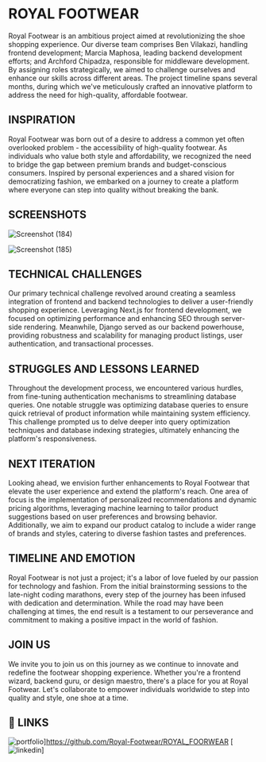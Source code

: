 # ROYAL FOOTWEAR

Royal Footwear is an ambitious project aimed at revolutionizing the shoe shopping experience. Our diverse team comprises Ben Vilakazi, handling frontend development; Marcia Maphosa, leading backend development efforts; and Archford Chipadza, responsible for middleware development. By assigning roles strategically, we aimed to challenge ourselves and enhance our skills across different areas. The project timeline spans several months, during which we've meticulously crafted an innovative platform to address the need for high-quality, affordable footwear.

## INSPIRATION

Royal Footwear was born out of a desire to address a common yet often overlooked problem - the accessibility of high-quality footwear. As individuals who value both style and affordability, we recognized the need to bridge the gap between premium brands and budget-conscious consumers. Inspired by personal experiences and a shared vision for democratizing fashion, we embarked on a journey to create a platform where everyone can step into quality without breaking the bank.

## SCREENSHOTS

![Screenshot (184)](https://github.com/Royal-Footwear/ROYAL_FOORWEAR/assets/140383786/f1b27533-8769-4e48-bee6-86589ddf5a89)

![Screenshot (185)](https://github.com/Royal-Footwear/ROYAL_FOORWEAR/assets/140383786/07f1cf45-b2c5-41db-82e0-e3c990cc9abd)


## TECHNICAL CHALLENGES

Our primary technical challenge revolved around creating a seamless integration of frontend and backend technologies to deliver a user-friendly shopping experience. Leveraging Next.js for frontend development, we focused on optimizing performance and enhancing SEO through server-side rendering. Meanwhile, Django served as our backend powerhouse, providing robustness and scalability for managing product listings, user authentication, and transactional processes.

## STRUGGLES AND LESSONS LEARNED

Throughout the development process, we encountered various hurdles, from fine-tuning authentication mechanisms to streamlining database queries. One notable struggle was optimizing database queries to ensure quick retrieval of product information while maintaining system efficiency. This challenge prompted us to delve deeper into query optimization techniques and database indexing strategies, ultimately enhancing the platform's responsiveness.

## NEXT ITERATION

Looking ahead, we envision further enhancements to Royal Footwear that elevate the user experience and extend the platform's reach. One area of focus is the implementation of personalized recommendations and dynamic pricing algorithms, leveraging machine learning to tailor product suggestions based on user preferences and browsing behavior. Additionally, we aim to expand our product catalog to include a wider range of brands and styles, catering to diverse fashion tastes and preferences.
## TIMELINE AND EMOTION

Royal Footwear is not just a project; it's a labor of love fueled by our passion for technology and fashion. From the initial brainstorming sessions to the late-night coding marathons, every step of the journey has been infused with dedication and determination. While the road may have been challenging at times, the end result is a testament to our perseverance and commitment to making a positive impact in the world of fashion.
## JOIN US

We invite you to join us on this journey as we continue to innovate and redefine the footwear shopping experience. Whether you're a frontend wizard, backend guru, or design maestro, there's a place for you at Royal Footwear. Let's collaborate to empower individuals worldwide to step into quality and style, one shoe at a time.

## 🔗 LINKS
![portfolio](https://img.shields.io/badge/my_portfolio-000?style=for-the-badge&logo=ko-fi&logoColor=white)]https://github.com/Royal-Footwear/ROYAL_FOORWEAR
[![linkedin]([https://img.shields.io/badge/linkedin-0A66C2?style=for-the-badge&logo=linkedin&logoColor=white](https://landing-page-ten-eta-79.vercel.app/))]


